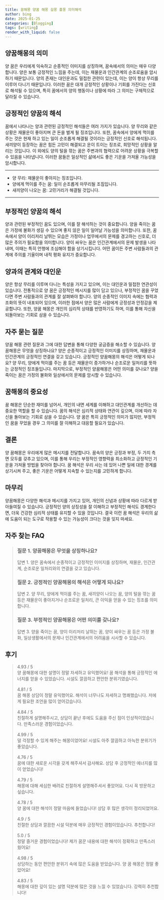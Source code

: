 ```yaml
---
title: 꿈해몽 양꿈 해몽 길몽 흉몽 의미해석
author: bing
date: 2025-01-25
categories: [Blogging]
tags: [writing]
render_with_liquid: false
---
```



<h2 id='양꿈해몽의 의미'>양꿈해몽의 의미</h2>

<p>양 꿈은 우리에게 익숙하고 순종적인 이미지를 상징하며, 꿈속에서의 의미는 매우 다양합니다. 양은 보통 긍정적인 느낌을 주는데, 이는 재물운과 인간관계의 순조로움을 암시하기 때문입니다. 양의 존재는 대인운과도 밀접한 관련이 있는데, 이는 양이 항상 무리를 이루어 다니기 때문입니다. 이러한 꿈은 대개 긍정적인 상황이나 기회를 가진다는 신호로 해석될 수 있으며, 특히 꿈에서의 양의 행동이나 상황에 따라 그 의미는 구체적으로 달라질 수 있습니다.</p>

<h2 id='긍정적인 양꿈의 해석'>긍정적인 양꿈의 해석</h2>

<p>꿈에서 나타나는 양과 관련된 긍정적인 해석들은 여러 가지가 있습니다. 양 무리와 같은 상황은 재물운이 좋아지며 큰 돈을 벌게 될 징조입니다. 또한, 꿈속에서 양에게 먹이를 주는 것은 현재 하고 있는 일이 순조롭게 해결될 것이라는 긍정적인 신호로 해석됩니다. 새끼양이 등장하는 꿈은 힘든 고민이 해결되고 운이 트이는 징조로, 희망적인 상황을 알리는 것입니다. 이 외에도 양의 털을 깎는 꿈은 주변과의 협력으로 어려운 상황을 극복할 수 있음을 나타냅니다. 이러한 꿈들은 일상적인 삶에서도 좋은 기운을 가져올 가능성을 암시합니다.</p>

<hr />

<ul>
    <li>양 무리: 재물운이 좋아지는 징조입니다.</li>
    <li>양에게 먹이를 주는 꿈: 일이 순조롭게 마무리될 조짐입니다.</li>
    <li>새끼양이 나오는 꿈: 고민거리가 해결될 것입니다.</li>
</ul>

<hr />

<h2 id='부정적인 양꿈의 해석'>부정적인 양꿈의 해석</h2>

<p>양과 관련된 부정적인 꿈도 있으며, 이를 잘 해석하는 것이 중요합니다. 양을 죽이는 꿈은 가정에 불화가 생길 수 있으며 좋지 않은 일이 일어날 가능성을 의미합니다. 또한, 꿈속에서 양이 이리저리 날뛰는 모습은 가정이나 업무에서의 문제를 경고하는 신호로, 더 많은 주의가 필요함을 의미합니다. 양이 싸우는 꿈은 인간관계에서의 문제 발생을 나타내며, 이때는 특히 언행에 조심해야 함을 상기시킵니다. 어떤 꿈이든 주변 사람들과의 관계에 주의를 기울이며 내적 평화 유지가 중요합니다.</p>

<h2 id='양과의 관계와 대인운'>양과의 관계와 대인운</h2>

<p>양은 항상 무리를 이루며 다니는 특성을 가지고 있으며, 이는 대인운과 밀접한 연관성이 있습니다. 전통적으로 양 꿈은 긍정적인 메시지를 많이 담고 있으나, 부정적인 꿈을 꾸었다면 주변 사람들과의 관계를 잘 살펴봐야 합니다. 양의 순종적인 이미지 속에는 협력과 조화의 뜻이 내포되어 있으며, 이러한 점에서 양은 많은 사람에게 긍정성과 안정감을 제공합니다. 또한, 양꿈 해몽은 개인의 심리적 상태를 반영하기도 하며, 이를 통해 자신을 되돌아보는 기회로 삼을 수 있습니다.</p>

<h2 id='자주 묻는 질문'>자주 묻는 질문</h2>

<p>양꿈 해몽 관련 질문과 그에 대한 답변을 통해 다양한 궁금증을 해소할 수 있습니다. 양꿈해몽은 무엇을 상징하나요? 양은 순종적이고 긍정적인 이미지를 상징하며, 재물운과 인간관계의 긍정적인 연결을 갖고 있습니다. 긍정적인 양꿈해몽의 해석은 어떻게 되나요? 양 무리, 양에게 먹이를 주는 꿈 등은 재물운이 증가하거나 순조로운 일처리를 뜻하는 긍정적인 징조들입니다. 마지막으로, 부정적인 양꿈해몽은 어떤 의미를 갖나요? 양을 죽이는 꿈은 가정의 불화와 일상에서의 문제를 암시할 수 있습니다.</p>

<h2 id='꿈해몽의 중요성'>꿈해몽의 중요성</h2>

<p>꿈 해몽은 단순한 재미를 넘어서, 개인의 내면 세계를 이해하고 대인관계를 개선하는 데 중요한 역할을 할 수 있습니다. 꿈의 해석은 심리적 상태와 연관이 깊으며, 이에 따라 자신을 돌아보는 기회로 삼을 수 있습니다. 양 꿈은 특히 긍정적인 의미가 많지만, 부정적인 꿈을 꾸었을 경우 그 의미를 잘 이해하고 대응할 필요가 있습니다.</p>

<h2 id='결론'>결론</h2>

<p>양 꿈해몽은 우리에게 많은 메시지를 전달합니다. 꿈속의 양은 긍정과 부정, 두 가지 측면 모두를 갖추고 있으며, 이를 통해 우리는 부정적인 영향력을 최소화하고 긍정적인 기운을 가져올 방법을 찾아야 합니다. 꿈 해석은 우리 사는 데 있어 나쁜 일에 대한 경계를 상기시켜 주고, 좋은 기운은 어떻게 지속할 수 있는지를 고민하게 합니다.</p>

<h2 id='마무리'>마무리</h2>

<p>양꿈해몽은 다양한 해석과 메시지를 가지고 있어, 개인의 신념과 상황에 따라 다르게 받아들여질 수 있습니다. 긍정적인 양의 상징성을 잘 이해하고 부정적인 해석도 경계한다면, 더욱 건강한 심리적 상태를 유지할 수 있을 것입니다. 결국 이런 꿈 해석은 우리의 삶에 도움이 되는 도구로 작용할 수 있는 가능성이 크다는 것을 잊지 마세요.</p>


<h2 id='자주_찾는_FAQ'>자주 찾는 FAQ</h2>
<div itemscope="" itemtype="https://schema.org/FAQPage"> 
<blockquote> 
<div itemscope="" itemprop="mainEntity" itemtype="https://schema.org/Question"> 
<h3 itemprop="name">질문 1. 양꿈해몽은 무엇을 상징하나요?</h3> 
<div itemscope="" itemprop="acceptedAnswer" itemtype="https://schema.org/Answer"> 
<span itemprop="text"> 
<p>답변 1. 양은 꿈속에서 순종적이고 긍정적인 이미지를 상징하며, 재물운, 인간관계, 순조로운 일처리와의 연결을 갖고 있습니다.</p> 
</span> 
</div> 
</div> 
<div itemscope="" itemprop="mainEntity" itemtype="https://schema.org/Question"> 
<h3 itemprop="name">질문 2. 긍정적인 양꿈해몽의 해석은 어떻게 되나요?</h3> 
<div itemscope="" itemprop="acceptedAnswer" itemtype="https://schema.org/Answer"> 
<span itemprop="text"> 
<p>답변 2. 양 무리, 양에게 먹이를 주는 꿈, 새끼양이 나오는 꿈, 양의 털을 깎는 꿈 등은 재물운이 좋아지거나 순조로운 일처리, 큰 이익을 얻을 수 있는 징조를 의미합니다.</p> 
</span> 
</div> 
</div> 
<div itemscope="" itemprop="mainEntity" itemtype="https://schema.org/Question"> 
<h3 itemprop="name">질문 3. 부정적인 양꿈해몽은 어떤 의미를 갖나요?</h3> 
<div itemscope="" itemprop="acceptedAnswer" itemtype="https://schema.org/Answer"> 
<span itemprop="text"> 
<p>답변 3. 양을 죽이는 꿈, 양이 이리저리 날뛰는 꿈, 양이 싸우는 꿈 등은 가정 불화, 일상생활에서의 문제나 인간관계에서의 어려움을 시사할 수 있습니다.</p> 
</span> 
</div> 
</div> 
</blockquote> 
</div>
<h2 id='후기'>후기</h2>
<div itemscope itemtype="https://schema.org/Product">
  <blockquote>
  <div itemprop="review" itemscope itemtype="https://schema.org/Review">
      <div itemprop="reviewRating" itemscope itemtype="https://schema.org/Rating"> <span itemprop="ratingValue">4.93</span> / <span itemprop="bestRating">5</span> </div>
      <span itemprop="reviewBody">양 꿈해몽에 대한 설명이 정말 자세하고 유익했어요! 꿈 해석을 통해 긍정적인 에너지를 얻을 수 있었습니다. 시설도 깔끔하고 편안한 분위기였습니다.</span>
  </div>
  <br>
  <div itemprop="review" itemscope itemtype="https://schema.org/Review">
      <div itemprop="reviewRating" itemscope itemtype="https://schema.org/Rating"> <span itemprop="ratingValue">4.81</span> / <span itemprop="bestRating">5</span> </div>
      <span itemprop="reviewBody">꿈 해몽 상담이 정말 유익했어요. 해석이 너무나도 자세하고 명쾌했습니다. 저에게 필요한 조언을 많이 얻어갔습니다.</span>
  </div>
  <br>
  <div itemprop="review" itemscope itemtype="https://schema.org/Review">
      <div itemprop="reviewRating" itemscope itemtype="https://schema.org/Rating"> <span itemprop="ratingValue">4.84</span> / <span itemprop="bestRating">5</span> </div>
      <span itemprop="reviewBody">친절하게 설명해주시고, 상담이 끝난 후에도 도움을 주신 점이 인상적이었습니다. 만족스러운 경험이었습니다.</span>
  </div>
  <br>
  <div itemprop="review" itemscope itemtype="https://schema.org/Review">
      <div itemprop="reviewRating" itemscope itemtype="https://schema.org/Rating"> <span itemprop="ratingValue">4.99</span> / <span itemprop="bestRating">5</span> </div>
      <span itemprop="reviewBody">덜 걱정할 수 있게 해주는 해몽이었어요! 시설도 아주 깔끔하고 아늑한 분위기가 좋았습니다.</span>
  </div>
  <br>
  <div itemprop="review" itemscope itemtype="https://schema.org/Review">
      <div itemprop="reviewRating" itemscope itemtype="https://schema.org/Rating"> <span itemprop="ratingValue">4.76</span> / <span itemprop="bestRating">5</span> </div>
      <span itemprop="reviewBody">꿈에 대한 새로운 시각을 갖게 해주셔서 감사해요. 상담 후 긍정적인 에너지를 많이 얻었습니다!</span>
  </div>
  <br>
  <div itemprop="review" itemscope itemtype="https://schema.org/Review">
      <div itemprop="reviewRating" itemscope itemtype="https://schema.org/Rating"> <span itemprop="ratingValue">4.79</span> / <span itemprop="bestRating">5</span> </div>
      <span itemprop="reviewBody">해몽에 대해 세심한 배려로 친절하게 설명해주셔서 좋았어요. 다시 꼭 방문하고 싶습니다.</span>
  </div>
  <br>
  <div itemprop="review" itemscope itemtype="https://schema.org/Review">
      <div itemprop="reviewRating" itemscope itemtype="https://schema.org/Rating"> <span itemprop="ratingValue">4.78</span> / <span itemprop="bestRating">5</span> </div>
      <span itemprop="reviewBody">양 꿈에 대한 해석이 정말 마음에 들었습니다! 상담 후 많은 생각이 정리되었어요. </span>
  </div>
  <br>
  <div itemprop="review" itemscope itemtype="https://schema.org/Review">
      <div itemprop="reviewRating" itemscope itemtype="https://schema.org/Rating"> <span itemprop="ratingValue">4.9</span> / <span itemprop="bestRating">5</span> </div>
      <span itemprop="reviewBody">친절한 상담과 깔끔한 시설 덕분에 매우 긍정적인 경험이었습니다. 추천합니다!</span>
  </div>
  <br>
  <div itemprop="review" itemscope itemtype="https://schema.org/Review">
      <div itemprop="reviewRating" itemscope itemtype="schema.org/Rating"> <span itemprop="ratingValue">5.0</span> / <span itemprop="bestRating">5</span> </div>
      <span itemprop="reviewBody">정말 즐거운 경험이었습니다! 제가 꿈꾼 내용에 대한 해석이 정확하고 만족스러웠어요!</span>
  </div>
  <br>
  <div itemprop="review" itemscope itemtype="https://schema.org/Review">
      <div itemprop="reviewRating" itemscope itemtype="schema.org/Rating"> <span itemprop="ratingValue">4.98</span> / <span itemprop="bestRating">5</span> </div>
      <span itemprop="reviewBody">상담하는 동안 편안한 분위기 속에 많은 도움을 받았습니다. 양 꿈 해몽은 정말 좋았어요!</span>
  </div>
  <br>
  <div itemprop="review" itemscope itemtype="https://schema.org/Review">
      <div itemprop="reviewRating" itemscope itemtype="schema.org/Rating"> <span itemprop="ratingValue">4.83</span> / <span itemprop="bestRating">5</span> </div>
      <span itemprop="reviewBody">해몽에 대한 깊이 있는 설명 덕분에 많은 것을 느낄 수 있었습니다. 강력히 추천합니다!</span>
  </div>
  </blockquote>
</div>

